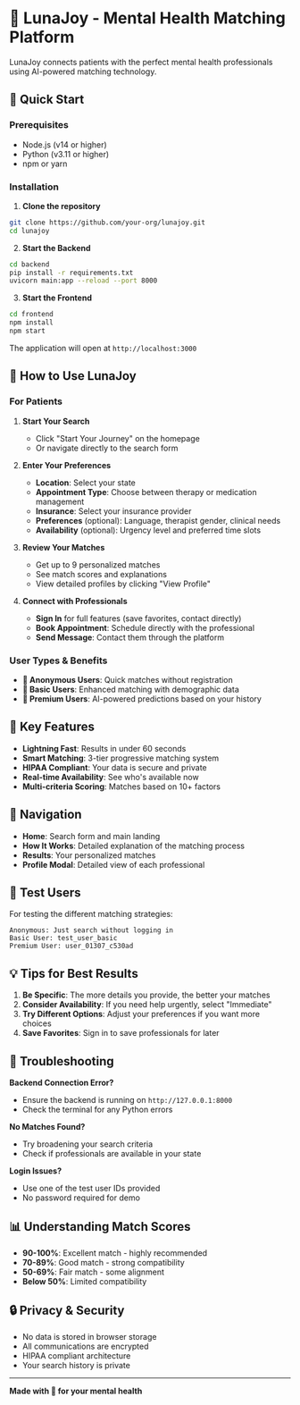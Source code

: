 # 🌙 LunaJoy - Mental Health Matching Platform

LunaJoy connects patients with the perfect mental health professionals using AI-powered matching technology.

## 🚀 Quick Start

### Prerequisites
- Node.js (v14 or higher)
- Python (v3.11 or higher)
- npm or yarn

### Installation

1. **Clone the repository**
```bash
git clone https://github.com/your-org/lunajoy.git
cd lunajoy
```

2. **Start the Backend**
```bash
cd backend
pip install -r requirements.txt
uvicorn main:app --reload --port 8000
```

3. **Start the Frontend**
```bash
cd frontend
npm install
npm start
```

The application will open at `http://localhost:3000`

## 🎯 How to Use LunaJoy

### For Patients

1. **Start Your Search**
   - Click "Start Your Journey" on the homepage
   - Or navigate directly to the search form

2. **Enter Your Preferences**
   - **Location**: Select your state
   - **Appointment Type**: Choose between therapy or medication management
   - **Insurance**: Select your insurance provider
   - **Preferences** (optional): Language, therapist gender, clinical needs
   - **Availability** (optional): Urgency level and preferred time slots

3. **Review Your Matches**
   - Get up to 9 personalized matches
   - See match scores and explanations
   - View detailed profiles by clicking "View Profile"

4. **Connect with Professionals**
   - **Sign In** for full features (save favorites, contact directly)
   - **Book Appointment**: Schedule directly with the professional
   - **Send Message**: Contact them through the platform

### User Types & Benefits

- **🌱 Anonymous Users**: Quick matches without registration
- **🌿 Basic Users**: Enhanced matching with demographic data
- **🌳 Premium Users**: AI-powered predictions based on your history

## 🔧 Key Features

- **Lightning Fast**: Results in under 60 seconds
- **Smart Matching**: 3-tier progressive matching system
- **HIPAA Compliant**: Your data is secure and private
- **Real-time Availability**: See who's available now
- **Multi-criteria Scoring**: Matches based on 10+ factors

## 📱 Navigation

- **Home**: Search form and main landing
- **How It Works**: Detailed explanation of the matching process
- **Results**: Your personalized matches
- **Profile Modal**: Detailed view of each professional

## 🧪 Test Users

For testing the different matching strategies:

```
Anonymous: Just search without logging in
Basic User: test_user_basic
Premium User: user_01307_c530ad
```

## 💡 Tips for Best Results

1. **Be Specific**: The more details you provide, the better your matches
2. **Consider Availability**: If you need help urgently, select "Immediate"
3. **Try Different Options**: Adjust your preferences if you want more choices
4. **Save Favorites**: Sign in to save professionals for later

## 🛟 Troubleshooting

**Backend Connection Error?**
- Ensure the backend is running on `http://127.0.0.1:8000`
- Check the terminal for any Python errors

**No Matches Found?**
- Try broadening your search criteria
- Check if professionals are available in your state

**Login Issues?**
- Use one of the test user IDs provided
- No password required for demo

## 📊 Understanding Match Scores

- **90-100%**: Excellent match - highly recommended
- **70-89%**: Good match - strong compatibility
- **50-69%**: Fair match - some alignment
- **Below 50%**: Limited compatibility

## 🔒 Privacy & Security

- No data is stored in browser storage
- All communications are encrypted
- HIPAA compliant architecture
- Your search history is private

---


**Made with 💚 for your mental health**